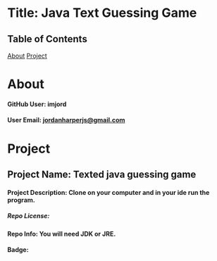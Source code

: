 # Title: Java Text Guessing Game 

  ## Table of Contents

  [About](#about)
  [Project](#project)





  # About

  #### GitHub User: imjord

  #### User Email: jordanharperjs@gmail.com






  # Project

  ## Project Name: Texted java guessing game

  #### Project Description: Clone on your computer and in your ide run the program.

  ##### Repo License: 

  #### Repo Info: You will need JDK or JRE.

  #### Badge: 
